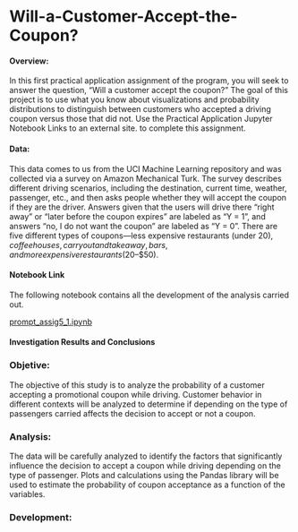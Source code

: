 # Will-a-Customer-Accept-the-Coupon? #

#### Overview: ####

In this first practical application assignment of the program, you will seek to answer the question, “Will a customer accept the coupon?” The goal of this project is to use what you know about visualizations and probability distributions to distinguish between customers who accepted a driving coupon versus those that did not. Use the Practical Application Jupyter Notebook
Links to an external site. to complete this assignment.

#### Data: ####

This data comes to us from the UCI Machine Learning repository and was collected via a survey on Amazon Mechanical Turk. The survey describes different driving scenarios, including the destination, current time, weather, passenger, etc., and then asks people whether they will accept the coupon if they are the driver. Answers given that the users will drive there “right away” or “later before the coupon expires” are labeled as “Y = 1”, and answers “no, I do not want the coupon” are labeled as “Y = 0”. There are five different types of coupons—less expensive restaurants (under $20), coffee houses, carry out and take away, bars, and more expensive restaurants ($20–$50).

#### Notebook Link ####

The following notebook contains all the development of the analysis carried out.

[prompt_assig5_1.ipynb](https://github.com/camorante/Will-a-Customer-Accept-the-Coupon/blob/main/practice_5_1_coupon.ipynb)

#### Investigation Results and Conclusions ####


### Objetive: ###

The objective of this study is to analyze the probability of a customer accepting a promotional coupon while driving. Customer behavior in different contexts will be analyzed to determine if depending on the type of passengers carried affects the decision to accept or not a coupon. 

### Analysis: ###

The data will be carefully analyzed to identify the factors that significantly influence the decision to accept a coupon while driving depending on the type of passenger. Plots and calculations using the Pandas library will be used to estimate the probability of coupon acceptance as a function of the variables.

### Development: ###